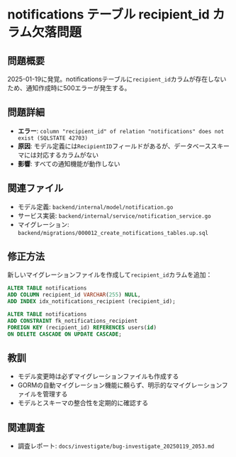 # notifications テーブル recipient_id カラム欠落問題

## 問題概要
2025-01-19に発覚。notificationsテーブルに`recipient_id`カラムが存在しないため、通知作成時に500エラーが発生する。

## 問題詳細
- **エラー**: `column "recipient_id" of relation "notifications" does not exist (SQLSTATE 42703)`
- **原因**: モデル定義には`RecipientID`フィールドがあるが、データベーススキーマには対応するカラムがない
- **影響**: すべての通知機能が動作しない

## 関連ファイル
- モデル定義: `backend/internal/model/notification.go`
- サービス実装: `backend/internal/service/notification_service.go`
- マイグレーション: `backend/migrations/000012_create_notifications_tables.up.sql`

## 修正方法
新しいマイグレーションファイルを作成して`recipient_id`カラムを追加：
```sql
ALTER TABLE notifications 
ADD COLUMN recipient_id VARCHAR(255) NULL,
ADD INDEX idx_notifications_recipient (recipient_id);

ALTER TABLE notifications
ADD CONSTRAINT fk_notifications_recipient 
FOREIGN KEY (recipient_id) REFERENCES users(id) 
ON DELETE CASCADE ON UPDATE CASCADE;
```

## 教訓
- モデル変更時は必ずマイグレーションファイルも作成する
- GORMの自動マイグレーション機能に頼らず、明示的なマイグレーションファイルを管理する
- モデルとスキーマの整合性を定期的に確認する

## 関連調査
- 調査レポート: `docs/investigate/bug-investigate_20250119_2053.md`